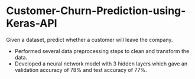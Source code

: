 # Customer-Churn-Prediction-using-Keras-API
Given a dataset, predict whether a customer will leave the company.

* Performed several data preprocessing steps to clean and transform the data.
* Developed a neural network model with 3 hidden layers which gave an validation accuracy of 78% and test accuracy of 77%.
